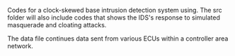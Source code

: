 Codes for a clock-skewed base intrusion detection system using. The src folder will also include codes that shows the IDS's response to simulated masquerade and cloating attacks.

The data file continues data sent from various ECUs within a controller area network. 
